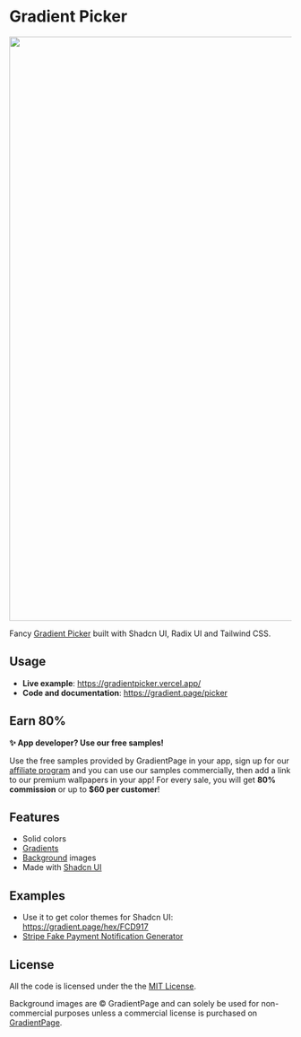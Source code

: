 # Gradient Picker

<a style="text-align:center;" href="https://gradientpicker.vercel.app/">
  <img width="1042" alt="image" src="https://github.com/Illyism/gradient-picker/assets/304283/7f47d752-a273-4a2e-bcc0-82865df7672a">
</a>

Fancy [Gradient Picker](https://gradientpicker.vercel.app/) built with Shadcn UI, Radix UI and Tailwind CSS.

## Usage

- **Live example**: https://gradientpicker.vercel.app/
- **Code and documentation**: https://gradient.page/picker

## Earn 80%

**✨ App developer? Use our free samples!**

Use the free samples provided by GradientPage in your app, sign up for our [affiliate program](https://gradient.page/affiliate) and you can use our samples commercially, then add a link to our premium wallpapers in your app! For every sale, you will get **80% commission** or up to **$60 per customer**!

## Features

- Solid colors
- [Gradients](https://gradient.page/css/ui-gradients)
- [Background](https://gradient.page/wallpapers) images
- Made with [Shadcn UI](https://github.com/shadcn-ui/ui)

## Examples
- Use it to get color themes for Shadcn UI: https://gradient.page/hex/FCD917
- [Stripe Fake Payment Notification Generator](https://gradient.page/tools/stripe-fake-payment-notification-generator)

## License

All the code is licensed under the the [MIT License](https://gradient.page/license).

Background images are ©️ GradientPage and can solely be used for non-commercial purposes unless a commercial license is purchased on [GradientPage](https://gradient.page).
